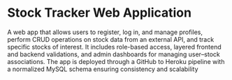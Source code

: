 # Stock Tracker Web Application
A web app that allows users to register, log in, and manage profiles, perform CRUD operations on stock data from an external API, and track specific stocks of interest. It includes role-based access, layered frontend and backend validations, and admin dashboards for managing user–stock associations. The app is deployed through a GitHub to Heroku pipeline with a normalized MySQL schema ensuring consistency and scalability
